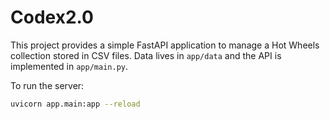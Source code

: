# Codex2.0

This project provides a simple FastAPI application to manage a Hot Wheels collection stored in CSV files. Data lives in `app/data` and the API is implemented in `app/main.py`.

To run the server:

```bash
uvicorn app.main:app --reload
```
